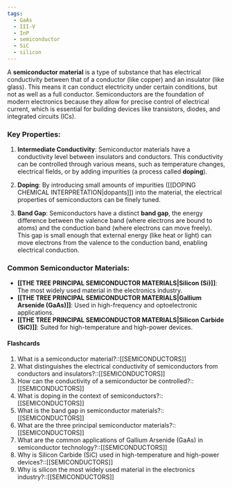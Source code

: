 ```yaml
---
tags:
  - GaAs
  - III-V
  - InP
  - semiconductor
  - SiC
  - silicon
---
```

A **semiconductor material** is a type of substance that has electrical conductivity between that of a conductor (like copper) and an insulator (like glass). This means it can conduct electricity under certain conditions, but not as well as a full conductor. Semiconductors are the foundation of modern electronics because they allow for precise control of electrical current, which is essential for building devices like transistors, diodes, and integrated circuits (ICs).
### Key Properties:

1. **Intermediate Conductivity**: Semiconductor materials have a conductivity level between insulators and conductors. This conductivity can be controlled through various means, such as temperature changes, electrical fields, or by adding impurities (a process called **doping**).
    
2. **Doping**: By introducing small amounts of impurities ([[DOPING CHEMICAL INTERPRETATION|dopants]]) into the material, the electrical properties of semiconductors can be finely tuned. 
3. **Band Gap**: Semiconductors have a distinct **band gap**, the energy difference between the valence band (where electrons are bound to atoms) and the conduction band (where electrons can move freely). This gap is small enough that external energy (like heat or light) can move electrons from the valence to the conduction band, enabling electrical conduction.
    

### Common Semiconductor Materials:

- **[[THE TREE PRINCIPAL SEMICONDUCTOR MATERIALS|Silicon (Si)]]**: The most widely used material in the electronics industry.
- **[[THE TREE PRINCIPAL SEMICONDUCTOR MATERIALS|Gallium Arsenide (GaAs)]]**: Used in high-frequency and optoelectronic applications.
- **[[THE TREE PRINCIPAL SEMICONDUCTOR MATERIALS|Silicon Carbide (SiC)]]**: Suited for high-temperature and high-power devices.



#### Flashcards
1. What is a semiconductor material?::[[SEMICONDUCTORS]]
2. What distinguishes the electrical conductivity of semiconductors from conductors and insulators?::[[SEMICONDUCTORS]]
3. How can the conductivity of a semiconductor be controlled?::[[SEMICONDUCTORS]]
4. What is doping in the context of semiconductors?::[[SEMICONDUCTORS]]
5. What is the band gap in semiconductor materials?::[[SEMICONDUCTORS]]
7. What are the three principal semiconductor materials?::[[SEMICONDUCTORS]]
8. What are the common applications of Gallium Arsenide (GaAs) in semiconductor technology?::[[SEMICONDUCTORS]]
9. Why is Silicon Carbide (SiC) used in high-temperature and high-power devices?::[[SEMICONDUCTORS]]
10. Why is silicon the most widely used material in the electronics industry?::[[SEMICONDUCTORS]]
